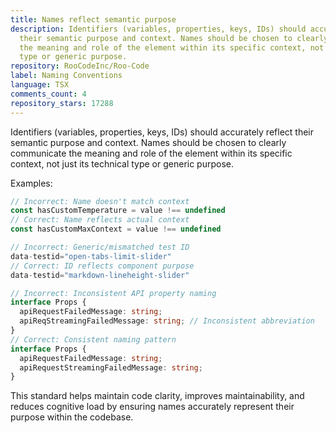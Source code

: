 ```yaml
---
title: Names reflect semantic purpose
description: Identifiers (variables, properties, keys, IDs) should accurately reflect
  their semantic purpose and context. Names should be chosen to clearly communicate
  the meaning and role of the element within its specific context, not just its technical
  type or generic purpose.
repository: RooCodeInc/Roo-Code
label: Naming Conventions
language: TSX
comments_count: 4
repository_stars: 17288
---
```


Identifiers (variables, properties, keys, IDs) should accurately reflect their semantic purpose and context. Names should be chosen to clearly communicate the meaning and role of the element within its specific context, not just its technical type or generic purpose.

Examples:

```typescript
// Incorrect: Name doesn't match context
const hasCustomTemperature = value !== undefined 
// Correct: Name reflects actual context
const hasCustomMaxContext = value !== undefined

// Incorrect: Generic/mismatched test ID
data-testid="open-tabs-limit-slider"
// Correct: ID reflects component purpose
data-testid="markdown-lineheight-slider"

// Incorrect: Inconsistent API property naming
interface Props {
  apiRequestFailedMessage: string;
  apiReqStreamingFailedMessage: string; // Inconsistent abbreviation
}
// Correct: Consistent naming pattern
interface Props {
  apiRequestFailedMessage: string;
  apiRequestStreamingFailedMessage: string;
}
```

This standard helps maintain code clarity, improves maintainability, and reduces cognitive load by ensuring names accurately represent their purpose within the codebase.